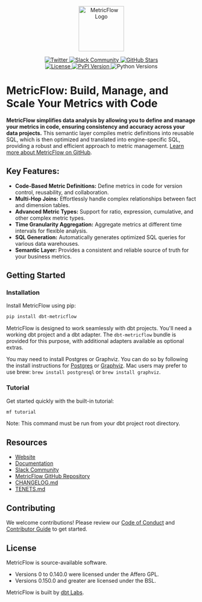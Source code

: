 <p align="center">
  <a target="_blank" href="https://transform.co/metricflow">
    <picture>
      <img  alt="MetricFlow Logo" src="https://github.com/dbt-labs/metricflow/raw/main/assets/MetricFlow_logo.png" width="auto" height="120">
    </picture>
  </a>
</p>

<div align="center">
  <a href="https://twitter.com/dbt_labs" target="_blank">
    <img src="https://img.shields.io/twitter/follow/dbt_labs?labelColor=image.png&color=163B36&logo=twitter&style=flat" alt="Twitter">
  </a>
  <a href="https://www.getdbt.com/community/" target="_blank">
    <img src="https://img.shields.io/badge/Slack-join-163B36" alt="Slack Community">
  </a>
  <a href="https://github.com/dbt-labs/metricflow" target="_blank">
    <img src="https://img.shields.io/github/stars/dbt-labs/metricflow?labelColor=image.png&color=163B36&logo=github" alt="GitHub Stars">
  </a>
  <br/>
  <a href="https://github.com/dbt-labs/metricflow/blob/master/LICENSE" target="_blank">
    <img src="https://img.shields.io/pypi/l/metricflow?color=163B36&logo=AGPL-3.0" alt="License">
  </a>
  <a href="https://pypi.org/project/metricflow/" target="_blank">
    <img src="https://img.shields.io/pypi/v/metricflow?labelColor=&color=163B36" alt="PyPI Version">
  </a>
  <img src="https://img.shields.io/pypi/pyversions/metricflow?labelColor=&color=163B36" alt="Python Versions">
</div>

# MetricFlow: Build, Manage, and Scale Your Metrics with Code

**MetricFlow simplifies data analysis by allowing you to define and manage your metrics in code, ensuring consistency and accuracy across your data projects.**  This semantic layer compiles metric definitions into reusable SQL, which is then optimized and translated into engine-specific SQL, providing a robust and efficient approach to metric management.  [Learn more about MetricFlow on GitHub](https://github.com/dbt-labs/metricflow).

## Key Features:

*   **Code-Based Metric Definitions:** Define metrics in code for version control, reusability, and collaboration.
*   **Multi-Hop Joins:** Effortlessly handle complex relationships between fact and dimension tables.
*   **Advanced Metric Types:**  Support for ratio, expression, cumulative, and other complex metric types.
*   **Time Granularity Aggregation:** Aggregate metrics at different time intervals for flexible analysis.
*   **SQL Generation:**  Automatically generates optimized SQL queries for various data warehouses.
*   **Semantic Layer:** Provides a consistent and reliable source of truth for your business metrics.

## Getting Started

### Installation

Install MetricFlow using pip:

```bash
pip install dbt-metricflow
```

MetricFlow is designed to work seamlessly with dbt projects. You'll need a working dbt project and a dbt adapter.  The `dbt-metricflow` bundle is provided for this purpose, with additional adapters available as optional extras.

You may need to install Postgres or Graphviz. You can do so by following the install instructions for [Postgres](https://www.postgresql.org/download/) or [Graphviz](https://www.graphviz.org/download/). Mac users may prefer to use brew: `brew install postgresql` or `brew install graphviz`.

### Tutorial

Get started quickly with the built-in tutorial:

```bash
mf tutorial
```

Note: This command must be run from your dbt project root directory.

## Resources

*   [Website](https://transform.co/metricflow)
*   [Documentation](https://docs.getdbt.com/docs/build/build-metrics-intro)
*   [Slack Community](https://www.getdbt.com/community/)
*   [MetricFlow GitHub Repository](https://github.com/dbt-labs/metricflow)
*   [CHANGELOG.md](https://github.com/dbt-labs/metricflow/blob/main/CHANGELOG.md)
*   [TENETS.md](https://github.com/dbt-labs/metricflow/blob/main/TENETS.md)

## Contributing

We welcome contributions! Please review our [Code of Conduct](https://docs.getdbt.com/community/resources/code-of-conduct) and [Contributor Guide](https://github.com/dbt-labs/metricflow/blob/main/CONTRIBUTING.md) to get started.

## License

MetricFlow is source-available software.

*   Versions 0 to 0.140.0 were licensed under the Affero GPL.
*   Versions 0.150.0 and greater are licensed under the BSL.

MetricFlow is built by [dbt Labs](https://www.getdbt.com/).